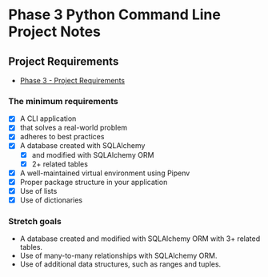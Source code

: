 # Phase 3 Python Command Line Project Notes

## Project Requirements

- [Phase 3 - Project Requirements](https://my.learn.co/courses/653/pages/phase-3-project-cli?module_item_id=95439)

### The minimum requirements

- [x] A CLI application
- [x] that solves a real-world problem
- [x] adheres to best practices
- [x] A database created with SQLAlchemy
  - [x] and modified with SQLAlchemy ORM
  - [x] 2+ related tables
- [x] A well-maintained virtual environment using Pipenv
- [x] Proper package structure in your application
- [x] Use of lists
- [x] Use of dictionaries

### Stretch goals

- A database created and modified with SQLAlchemy ORM with 3+ related tables.
- Use of many-to-many relationships with SQLAlchemy ORM.
- Use of additional data structures, such as ranges and tuples.
